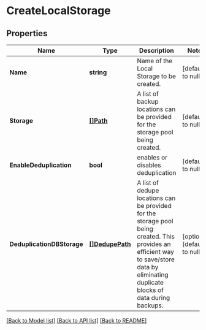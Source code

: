 # CreateLocalStorage

## Properties
Name | Type | Description | Notes
------------ | ------------- | ------------- | -------------
**Name** | **string** | Name of the Local Storage to be created. | [default to null]
**Storage** | [**[]Path**](Path.md) | A list of backup locations can be provided for the storage pool being created. | [default to null]
**EnableDeduplication** | **bool** | enables or disables deduplication | [default to null]
**DeduplicationDBStorage** | [**[]DedupePath**](DedupePath.md) | A list of dedupe locations can be provided for the storage pool being created. This provides an efficient way to save/store data by eliminating duplicate blocks of data during backups. | [optional] [default to null]

[[Back to Model list]](../README.md#documentation-for-models) [[Back to API list]](../README.md#documentation-for-api-endpoints) [[Back to README]](../README.md)


